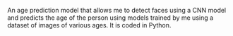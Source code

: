 An age prediction model that allows me to detect faces using a CNN model and predicts the age of the person using models trained by me using a dataset of images of various ages. It is coded in Python.
